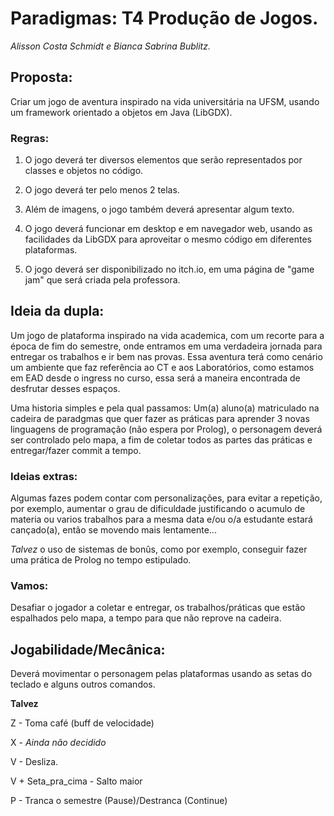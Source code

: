 # Paradigmas: T4 Produção de Jogos.
_Alisson Costa Schmidt e Bianca Sabrina Bublitz._


## Proposta:
Criar um jogo de aventura inspirado na vida universitária na UFSM, usando um framework orientado a objetos em Java (LibGDX).

### Regras:
1.  O jogo deverá ter diversos elementos que serão representados por classes e objetos no código.

1.  O jogo deverá ter pelo menos 2 telas.

1.  Além de imagens, o jogo também deverá apresentar algum texto.

1.  O jogo deverá funcionar em desktop e em navegador web, usando as facilidades da LibGDX para aproveitar o mesmo código em diferentes plataformas.

1.  O jogo deverá ser disponibilizado no itch.io, em uma página de "game jam" que será criada pela professora.


## Ideia da dupla:
Um jogo de plataforma inspirado na vida academica, com um recorte para a época de fim do semestre, onde entramos em uma verdadeira jornada para entregar os trabalhos e ir bem nas provas. Essa aventura terá como cenário um ambiente que faz referência ao CT e aos Laboratórios, como estamos em EAD desde o ingress no curso, essa será a maneira encontrada de desfrutar desses espaços.

Uma historia simples e pela qual passamos: Um(a) aluno(a) matriculado na cadeira de paradgmas que quer fazer as práticas para aprender 3 novas linguagens de programação (não espera por Prolog), o personagem deverá ser controlado pelo mapa, a fim de coletar todos as partes das práticas e entregar/fazer commit a tempo.

### Ideias extras:

Algumas fazes podem contar com personalizações, para evitar a repetição, por exemplo, aumentar o grau de dificuldade justificando o acumulo de materia ou varios trabalhos para a mesma data e/ou o/a estudante estará cançado(a), então se movendo mais lentamente...

*Talvez* o uso de sistemas de bonûs, como por exemplo, conseguir fazer uma prática de Prolog no tempo estipulado.

### Vamos:
Desafiar o jogador a coletar e entregar, os trabalhos/práticas que estão espalhados pelo mapa, a tempo para que não reprove na cadeira.

## Jogabilidade/Mecânica:
Deverá movimentar o personagem pelas plataformas usando as setas do teclado e alguns outros comandos.

**Talvez**

Z - Toma café (buff de velocidade)

X - _Ainda não decidido_

V - Desliza.

V + Seta_pra_cima - Salto maior

P - Tranca o semestre (Pause)/Destranca (Continue)

